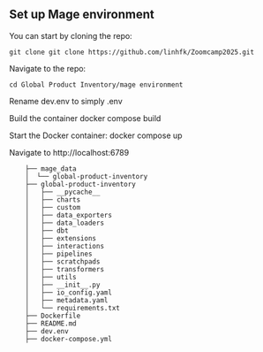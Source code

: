 ## Set up Mage environment
You can start by cloning the repo:
        
    git clone git clone https://github.com/linhfk/Zoomcamp2025.git 
Navigate to the repo:

    cd Global Product Inventory/mage environment
Rename dev.env to simply .env

Build the container
    docker compose build

Start the Docker container:
    docker compose up

Navigate to http://localhost:6789  
    
        ├── mage_data
        │  └── global-product-inventory
        ├── global-product-inventory
        │   ├── __pycache__
        │   ├── charts
        │   ├── custom
        │   ├── data_exporters
        │   ├── data_loaders
        │   ├── dbt
        │   ├── extensions
        │   ├── interactions
        │   ├── pipelines
        │   ├── scratchpads
        │   ├── transformers
        │   ├── utils
        │   ├── __init__.py
        │   ├── io_config.yaml
        │   ├── metadata.yaml
        │   └── requirements.txt
        ├── Dockerfile
        ├── README.md
        ├── dev.env
        ├── docker-compose.yml
 
